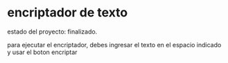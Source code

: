 <h1>encriptador de texto</h1>

estado del proyecto: finalizado.

para ejecutar el encriptador, debes ingresar el texto en el espacio indicado y usar el boton encriptar
